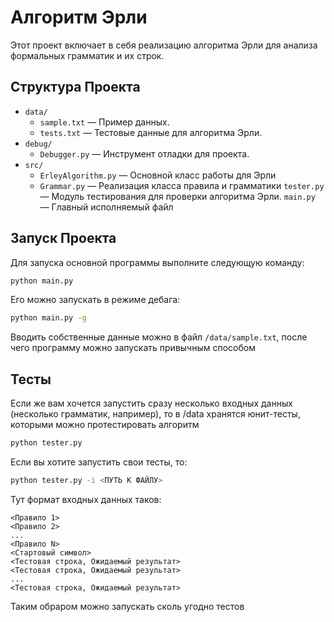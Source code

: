 # Алгоритм Эрли

Этот проект включает в себя реализацию алгоритма Эрли для анализа формальных грамматик и их строк.

## Структура Проекта

- `data/`
  - `sample.txt` — Пример данных.
  - `tests.txt` — Тестовые данные для алгоритма Эрли.
- `debug/`
  - `Debugger.py` — Инструмент отладки для проекта.
- `src/`
  - `ErleyAlgorithm.py` — Основной класс работы для Эрли
  - `Grammar.py` — Реализация класса правила и грамматики
`tester.py` — Модуль тестирования для проверки алгоритма Эрли.
`main.py` — Главный исполняемый файл
## Запуск Проекта

Для запуска основной программы выполните следующую команду:

```bash
python main.py
```

Его можно запускать в режиме дебага:

```bash
python main.py -g
```
Вводить собственные данные можно в файл `/data/sample.txt`, после чего программу можно запускать привычным способом
## Тесты

Если же вам хочется запустить сразу несколько входных данных (несколько грамматик, например), то в /data хранятся юнит-тесты, которыми можно протестировать алгоритм

```bash
python tester.py
```
Если вы хотите запустить свои тесты, то:

```bash
python tester.py -i <ПУТЬ К ФАЙЛУ>
```

Тут формат входных данных таков:
```
<Правило 1>
<Правило 2>
...
<Правило N>
<Стартовый символ>
<Тестовая строка, Ожидаемый результат>
<Тестовая строка, Ожидаемый результат>
...
<Тестовая строка, Ожидаемый результат>
```


Таким обраpом можно запускать сколь угодно тестов


